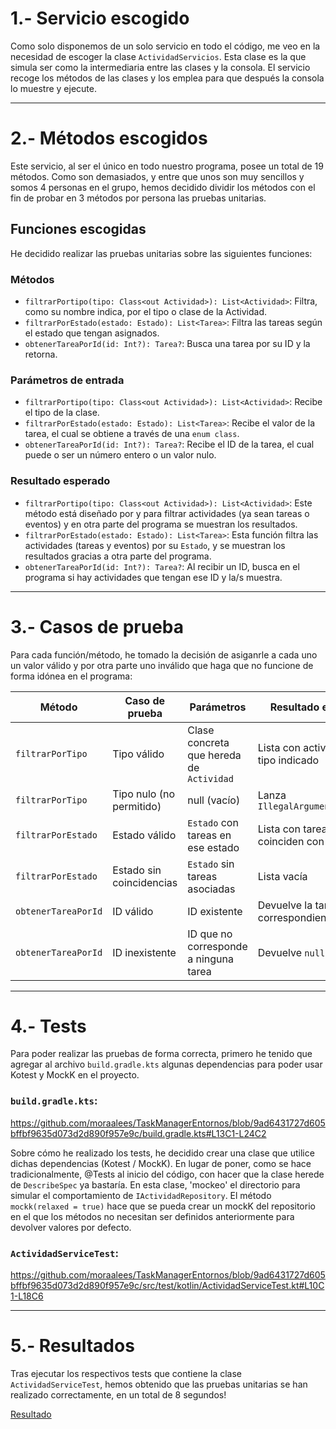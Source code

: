 # 1.- Servicio escogido

Como solo disponemos de un solo servicio en todo el código, me veo en la necesidad de escoger la clase `ActividadServicios`. Esta clase es la que simula ser como la intermediaria entre las clases y la consola.
El servicio recoge los métodos de las clases y los emplea para que después la consola lo muestre y ejecute.

---

# 2.- Métodos escogidos

Este servicio, al ser el único en todo nuestro programa, posee un total de 19 métodos. Como son demasiados, y entre que unos son muy sencillos y somos 4 personas en el grupo, hemos decidido dividir los métodos
con el fin de probar en 3 métodos por persona las pruebas unitarias.

## Funciones escogidas
He decidido realizar las pruebas unitarias sobre las siguientes funciones:

### Métodos

- `filtrarPortipo(tipo: Class<out Actividad>): List<Actividad>`: Filtra, como su nombre indica, por el tipo o clase de la Actividad.
- `filtrarPorEstado(estado: Estado): List<Tarea>`: Filtra las tareas según el estado que tengan asignados.
- `obtenerTareaPorId(id: Int?): Tarea?`: Busca una tarea por su ID y la retorna.

### Parámetros de entrada

- `filtrarPortipo(tipo: Class<out Actividad>): List<Actividad>`: Recibe el tipo de la clase.
- `filtrarPorEstado(estado: Estado): List<Tarea>`: Recibe el valor de la tarea, el cual se obtiene a través de una `enum class`.
- `obtenerTareaPorId(id: Int?): Tarea?`: Recibe el ID de la tarea, el cual puede o ser un número entero o un valor nulo.

### Resultado esperado

- `filtrarPortipo(tipo: Class<out Actividad>): List<Actividad>`: Este método está diseñado por y para filtrar actividades (ya sean tareas o eventos) y en otra parte del programa se muestran los resultados.
- `filtrarPorEstado(estado: Estado): List<Tarea>`: Esta función filtra las actividades (tareas y eventos) por su `Estado`, y se muestran los resultados gracias a otra parte del programa.
- `obtenerTareaPorId(id: Int?): Tarea?`: Al recibir un ID, busca en el programa si hay actividades que tengan ese ID y la/s muestra.

---

# 3.- Casos de prueba

Para cada función/método, he tomado la decisión de asiganrle a cada uno un valor válido y por otra parte uno inválido que haga que no funcione de forma idónea en el programa:

| Método               | Caso de prueba                    | Parámetros                                 | Resultado esperado                                |
|----------------------|-----------------------------------|--------------------------------------------|---------------------------------------------------|
| `filtrarPorTipo`     | Tipo válido                       | Clase concreta que hereda de `Actividad`   | Lista con actividades del tipo indicado           |
| `filtrarPorTipo`     | Tipo nulo (no permitido)          | null (vacío)                               | Lanza `IllegalArgumentException`                  |
| `filtrarPorEstado`   | Estado válido                     | `Estado` con tareas en ese estado          | Lista con tareas que coinciden con el estado      |
| `filtrarPorEstado`   | Estado sin coincidencias          | `Estado` sin tareas asociadas              | Lista vacía                                       |
| `obtenerTareaPorId`  | ID válido                         | ID existente                               | Devuelve la tarea correspondiente                 |
| `obtenerTareaPorId`  | ID inexistente                    | ID que no corresponde a ninguna tarea      | Devuelve `null`                                   |

---

# 4.- Tests

Para poder realizar las pruebas de forma correcta, primero he tenido que agregar al archivo `build.gradle.kts` algunas dependencias para poder usar Kotest y MockK en el proyecto.

### `build.gradle.kts`:
https://github.com/moraalees/TaskManagerEntornos/blob/9ad6431727d605bffbf9635d073d2d890f957e9c/build.gradle.kts#L13C1-L24C2

Sobre cómo he realizado los tests, he decidido crear una clase que utilice dichas dependencias (Kotest / MockK). En lugar de poner, como se hace tradicionalmente, @Tests al inicio del código, con hacer que la clase herede de `DescribeSpec` ya bastaría. En esta clase, 'mockeo' el directorio para simular el comportamiento de `IActividadRepository`. El método `mockk(relaxed = true)` hace que se pueda crear un mockK del repositorio en el que los métodos no necesitan ser definidos anteriormente para devolver valores por defecto.

### `ActividadServiceTest`:
https://github.com/moraalees/TaskManagerEntornos/blob/9ad6431727d605bffbf9635d073d2d890f957e9c/src/test/kotlin/ActividadServiceTest.kt#L10C1-L18C6

---

# 5.- Resultados

Tras ejecutar los respectivos tests que contiene la clase `ActividadServiceTest`, hemos obtenido que las pruebas unitarias se han realizado correctamente, en un total de 8 segundos!

[Resultado](https://github.com/moraalees/TaskManagerEntornos/blob/cristian/images/test/Captura%20de%20pantalla%202025-05-16%20133058.png)
